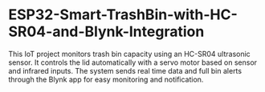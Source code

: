 # ESP32-Smart-TrashBin-with-HC-SR04-and-Blynk-Integration
This IoT project monitors trash bin capacity using an HC-SR04 ultrasonic sensor. It controls the lid automatically with a servo motor based on sensor and infrared inputs. The system sends real time data and full bin alerts through the Blynk app for easy monitoring and notification.

